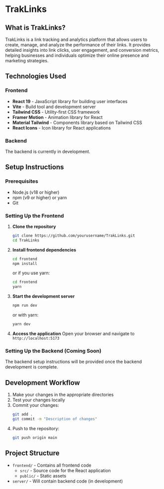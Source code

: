 # TrakLinks

## What is TrakLinks?

TrakLinks is a link tracking and analytics platform that allows users to create, manage, and analyze the performance of their links. It provides detailed insights into link clicks, user engagement, and conversion metrics, helping businesses and individuals optimize their online presence and marketing strategies.

## Technologies Used

### Frontend

- **React 19** - JavaScript library for building user interfaces
- **Vite** - Build tool and development server
- **Tailwind CSS** - Utility-first CSS framework
- **Framer Motion** - Animation library for React
- **Material Tailwind** - Components library based on Tailwind CSS
- **React Icons** - Icon library for React applications

### Backend

The backend is currently in development.

## Setup Instructions

### Prerequisites

- Node.js (v18 or higher)
- npm (v9 or higher) or yarn
- Git

### Setting Up the Frontend

1. **Clone the repository**

   ```bash
   git clone https://github.com/yourusername/TrakLinks.git
   cd TrakLinks
   ```

2. **Install frontend dependencies**

   ```bash
   cd frontend
   npm install
   ```

   or if you use yarn:

   ```bash
   cd frontend
   yarn
   ```

3. **Start the development server**

   ```bash
   npm run dev
   ```

   or with yarn:

   ```bash
   yarn dev
   ```

4. **Access the application**
   Open your browser and navigate to `http://localhost:5173`

### Setting Up the Backend (Coming Soon)

The backend setup instructions will be provided once the backend development is complete.

## Development Workflow

1. Make your changes in the appropriate directories
2. Test your changes locally
3. Commit your changes:
   ```bash
   git add .
   git commit -m "Description of changes"
   ```
4. Push to the repository:
   ```bash
   git push origin main
   ```

## Project Structure

- `frontend/` - Contains all frontend code
  - `src/` - Source code for the React application
  - `public/` - Static assets
- `server/` - Will contain backend code (in development)
